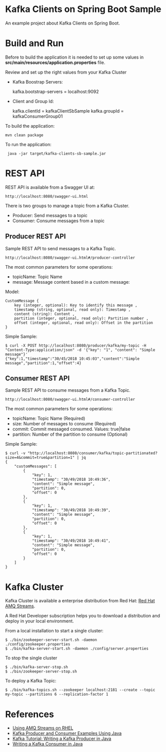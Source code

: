 # Kafka Clients on Spring Boot Sample

An example project about Kafka Clients on Spring Boot.

# Build and Run

Before to build the application it is needed to set up some values in **src/main/resources/application.properties** file.

Review and set up the right values from your Kafka Cluster 

* Kafka Boostrap Servers: 

    kafka.bootstrap-servers = localhost:9092

* Client and Group Id:

    kafka.clientId = kafkaClientSbSample
    kafka.groupId  = kafkaConsumerGroup01

To build the application:

    mvn clean package

To run the application:

     java -jar target/kafka-clients-sb-sample.jar

# REST API

REST API is available from a Swagger UI at:

    http://localhost:8080/swagger-ui.html

There is two groups to manage a topic from a Kafka Cluster.

* Producer: Send messages to a topic 
* Consumer: Consume messages from a topic

## Producer REST API

Sample REST API to send messages to a Kafka Topic.

    http://localhost:8080/swagger-ui.html#/producer-controller

The most common parameters for some operations:

* topicName: Topic Name
* message: Message content based in a custom message:

Model:

    CustomMessage {
        key (integer, optional): Key to identify this message ,
        timestamp (string, optional, read only): Timestamp ,
        content (string): Content ,
        partition (integer, optional, read only): Partition number ,
        offset (integer, optional, read only): Offset in the partition
    }

Simple Sample:

    $ curl -X POST http://localhost:8080/producer/kafka/my-topic -H "Content-Type:application/json" -d '{"key": "1", "content": "Simple message"}'
    {"key":1,"timestamp":"30/45/2018 10:45:03","content":"Simple message","partition":1,"offset":4}

## Consumer REST API

Sample REST API to consume messages from a Kafka Topic.

    http://localhost:8080/swagger-ui.html#/consumer-controller


The most common parameters for some operations:

* topicName: Topic Name (Required)
* size: Number of messages to consume (Required)
* commit: Commit messaged consumed. Values: true|false
* partition: Number of the partition to consume (Optional)

Simple Sample:

    $ curl -v "http://localhost:8080/consumer/kafka/topic-partitionated?size=4&commit=true&partition=1" | jq
    {                
        "customMessages": [
            {
                "key": 1,
                "timestamp": "30/49/2018 10:49:36",
                "content": "Simple message",
                "partition": 0,
                "offset": 0
            },
            {
                "key": 1,
                "timestamp": "30/49/2018 10:49:39",
                "content": "Simple message",
                "partition": 0,
                "offset": 0
            },
            {
                "key": 1,
                "timestamp": "30/49/2018 10:49:41",
                "content": "Simple message",
                "partition": 0,
                "offset": 0
            }
        ]
    }


# Kafka Cluster

Kafka Cluster is available a enterprise distribution from Red Hat: [Red Hat AMQ Streams](https://www.redhat.com/en/blog/announcing-red-hat-amq-streams-apache-kafka-red-hat-openshift).

A Red Hat Developer subscription helps you to download a distribution and deploy in your local environment.

From a local installation to start a single cluster: 

    $ ./bin/zookeeper-server-start.sh -daemon ./config/zookeeper.properties 
    $ ./bin/kafka-server-start.sh -daemon ./config/server.properties 

To stop the single cluster

    $ ./bin/kafka-server-stop.sh 
    $ ./bin/zookeeper-server-stop.sh 

To deploy a Kafka Topic:

    $ ./bin/kafka-topics.sh --zookeeper localhost:2181 --create --topic my-topic --partitions 6 --replication-factor 1

# References

* [Using AMQ Streams on RHEL](https://access.redhat.com/documentation/en-us/red_hat_amq/7.2/html-single/using_amq_streams_on_red_hat_enterprise_linux_rhel/)
* [Kafka Producer and Consumer Examples Using Java](https://dzone.com/articles/kafka-producer-and-consumer-example)
* [Kafka Tutorial: Writing a Kafka Producer in Java](http://cloudurable.com/blog/kafka-tutorial-kafka-producer/index.html)
* [Writing a Kafka Consumer in Java](https://dzone.com/articles/writing-a-kafka-consumer-in-java)

